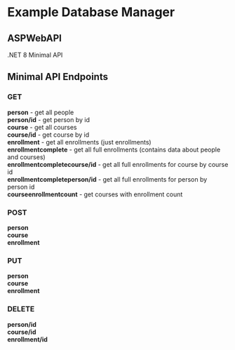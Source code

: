 # Example Database Manager
## ASPWebAPI
.NET 8 Minimal API
## Minimal API Endpoints
### GET
**person** - get all people\
**person/id** - get person by id\
**course** - get all courses\
**course/id** - get course by id\
**enrollment** - get all enrollments (just enrollments)\
**enrollmentcomplete** - get all full enrollments (contains data about people and courses)\
**enrollmentcompletecourse/id** - get all full enrollments for course by course id\
**enrollmentcompleteperson/id** - get all full enrollments for person by person id\
**courseenrollmentcount** - get courses with enrollment count

### POST
**person**\
**course**\
**enrollment**

### PUT
**person**\
**course**\
**enrollment**

### DELETE
**person/id**\
**course/id**\
**enrollment/id**
